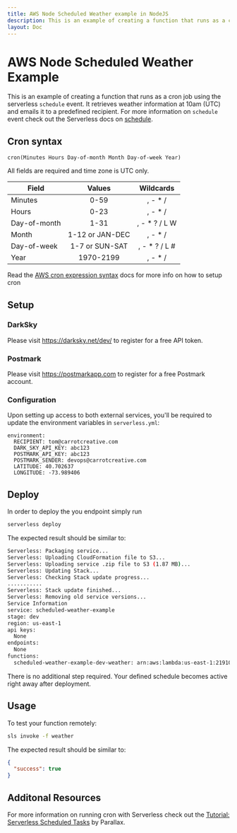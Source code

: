 ```yaml
---
title: AWS Node Scheduled Weather example in NodeJS
description: This is an example of creating a function that runs as a cron job using the serverless 'schedule' event. It retrieves weather information at 10am (UTC) and emails it to a predefined recipient. 
layout: Doc
---
```

# AWS Node Scheduled Weather Example

This is an example of creating a function that runs as a cron job using the serverless `schedule` event. It retrieves weather information at 10am (UTC) and emails it to a predefined recipient. For more information on `schedule` event check out the Serverless docs on [schedule](https://serverless.com/framework/docs/providers/aws/events/schedule/).

## Cron syntax

```pseudo
cron(Minutes Hours Day-of-month Month Day-of-week Year)
```

All fields are required and time zone is UTC only.

| Field         | Values         | Wildcards     |
| ------------- |:--------------:|:-------------:|
| Minutes       | 0-59           | , - * /       |
| Hours         | 0-23           | , - * /       |
| Day-of-month  | 1-31           | , - * ? / L W |
| Month         | 1-12 or JAN-DEC| , - * /       |
| Day-of-week   | 1-7 or SUN-SAT | , - * ? / L # |
| Year          | 1970-2199      | , - * /       |

Read the [AWS cron expression syntax](http://docs.aws.amazon.com/lambda/latest/dg/tutorial-scheduled-events-schedule-expressions.html) docs for more info on how to setup cron

## Setup

### DarkSky

Please visit https://darksky.net/dev/ to register for a free API token.

### Postmark

Please visit https://postmarkapp.com to register for a free Postmark account.

### Configuration

Upon setting up access to both external services, you'll be required to update the environment variables in `serverless.yml`:

```
environment:
  RECIPIENT: tom@carrotcreative.com
  DARK_SKY_API_KEY: abc123
  POSTMARK_API_KEY: abc123
  POSTMARK_SENDER: devops@carrotcreative.com
  LATITUDE: 40.702637
  LONGITUDE: -73.989406
```

## Deploy

In order to deploy the you endpoint simply run

```bash
serverless deploy
```

The expected result should be similar to:

```bash
Serverless: Packaging service...
Serverless: Uploading CloudFormation file to S3...
Serverless: Uploading service .zip file to S3 (1.87 MB)...
Serverless: Updating Stack...
Serverless: Checking Stack update progress...
...........
Serverless: Stack update finished...
Serverless: Removing old service versions...
Service Information
service: scheduled-weather-example
stage: dev
region: us-east-1
api keys:
  None
endpoints:
  None
functions:
  scheduled-weather-example-dev-weather: arn:aws:lambda:us-east-1:219106525755:function:scheduled-weather-example-dev-weather
```

There is no additional step required. Your defined schedule becomes active right away after deployment.

## Usage

To test your function remotely:

```bash
sls invoke -f weather  
```

The expected result should be similar to:

```json
{
  "success": true
}
```

## Additonal Resources

For more information on running cron with Serverless check out the [Tutorial: Serverless Scheduled Tasks](https://parall.ax/blog/view/3202/tutorial-serverless-scheduled-tasks) by Parallax.
